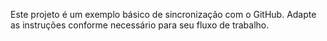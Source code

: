 <!-- Use this file to provide workspace-specific custom instructions to Copilot. For more details, visit https://code.visualstudio.com/docs/copilot/copilot-customization#_use-a-githubcopilotinstructionsmd-file -->

Este projeto é um exemplo básico de sincronização com o GitHub. Adapte as instruções conforme necessário para seu fluxo de trabalho.
